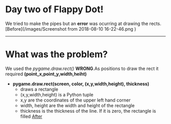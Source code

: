 # Day two of Flappy Dot!
We tried to make the pipes but an **error**  was ocurring at drawing the rects.
[Before](/images/Screenshot from 2018-08-10 16-22-46.png )

<hr>

# What was the problem?

We used the *pygame.draw.rect()* __WRONG__.As positions to draw the rect it required **(point_x,point_y,width,heiht)**
* **pygame.draw.rect(screen, color, (x,y,width,height), thickness)**
  * draws a rectangle
  * (x,y,width,height) is a Python tuple
  * x,y are the coordinates of the upper left hand corner
  * width, height are the width and height of the rectangle
  * thickness is the thickness of the line. If it is zero, the rectangle is filled
[After](https://i.imgur.com/bqtvRKQ.png)
